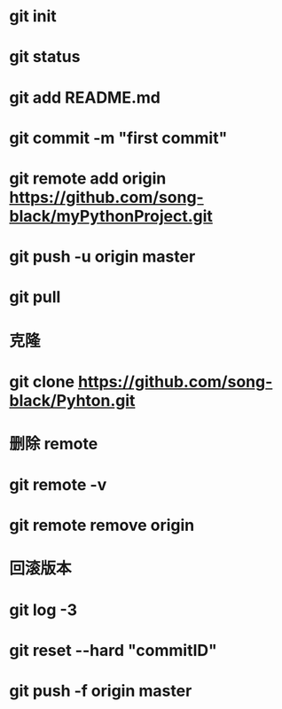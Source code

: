 # git init
# git status
# git add README.md
# git commit -m "first commit"
# git remote add origin https://github.com/song-black/myPythonProject.git
# git push -u origin master
# git pull

# 克隆
# git clone https://github.com/song-black/Pyhton.git

# 删除 remote
# git remote -v
# git remote remove origin

# 回滚版本
# git log -3
# git reset --hard "commitID"
# git push -f origin master
